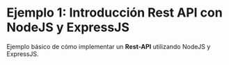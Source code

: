 Ejemplo 1: Introducción Rest API con NodeJS y ExpressJS
==============
Ejemplo básico de cómo implementar un **Rest-API** utilizando NodeJS y ExpressJS.

